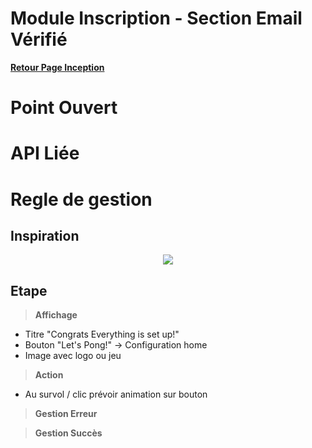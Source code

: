 # Module Inscription - Section Email Vérifié

**[Retour Page Inception](./00_Page_Transcendence.md)**

# Point Ouvert

# API Liée

# Regle de gestion

## Inspiration
<p align="center">
	<img src="./Inspiration/.png" />
</p>

## Etape

> **Affichage**

- Titre "Congrats Everything is set up!"
- Bouton "Let's Pong!" -> Configuration home
- Image avec logo ou jeu

> **Action**

- Au survol / clic prévoir animation sur bouton

> **Gestion Erreur**

> **Gestion Succès**
